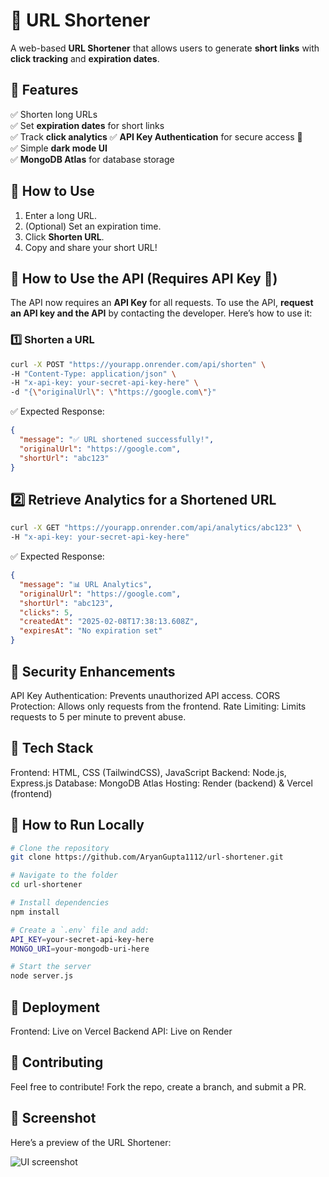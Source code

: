 # 🔗 URL Shortener
A web-based **URL Shortener** that allows users to generate **short links** with **click tracking** and **expiration dates**.

## 🚀 Features
✅ Shorten long URLs  
✅ Set **expiration dates** for short links  
✅ Track **click analytics**
✅ **API Key Authentication** for secure access 🔑    
✅ Simple **dark mode UI**  
✅ **MongoDB Atlas** for database storage  

## 📜 How to Use
1. Enter a long URL.  
2. (Optional) Set an expiration time.  
3. Click **Shorten URL**.  
4. Copy and share your short URL!  

## 📜 How to Use the API (Requires API Key 🔐)
The API now requires an **API Key** for all requests.
To use the API, **request an API key and the API** by contacting the developer. Here’s how to use it:

### **1️⃣ Shorten a URL**
```sh
curl -X POST "https://yourapp.onrender.com/api/shorten" \
-H "Content-Type: application/json" \
-H "x-api-key: your-secret-api-key-here" \
-d "{\"originalUrl\": \"https://google.com\"}"
```
✅ Expected Response:
```json
{
  "message": "✅ URL shortened successfully!",
  "originalUrl": "https://google.com",
  "shortUrl": "abc123"
}
```

## 2️⃣ **Retrieve Analytics for a Shortened URL**
```sh
curl -X GET "https://yourapp.onrender.com/api/analytics/abc123" \
-H "x-api-key: your-secret-api-key-here"
```
✅ Expected Response:
```json
{
  "message": "📊 URL Analytics",
  "originalUrl": "https://google.com",
  "shortUrl": "abc123",
  "clicks": 5,
  "createdAt": "2025-02-08T17:38:13.608Z",
  "expiresAt": "No expiration set"
}
```

## 🔐 Security Enhancements
API Key Authentication: Prevents unauthorized API access.
CORS Protection: Allows only requests from the frontend.
Rate Limiting: Limits requests to 5 per minute to prevent abuse.

## 🔧 Tech Stack
Frontend: HTML, CSS (TailwindCSS), JavaScript
Backend: Node.js, Express.js
Database: MongoDB Atlas
Hosting: Render (backend) & Vercel (frontend)

## 🚀 How to Run Locally
```sh
# Clone the repository
git clone https://github.com/AryanGupta1112/url-shortener.git

# Navigate to the folder
cd url-shortener

# Install dependencies
npm install

# Create a `.env` file and add:
API_KEY=your-secret-api-key-here
MONGO_URI=your-mongodb-uri-here

# Start the server
node server.js
```

## 📡 Deployment
Frontend: Live on Vercel
Backend API: Live on Render

## 🤝 Contributing
Feel free to contribute! Fork the repo, create a branch, and submit a PR.

## 📸 Screenshot
Here’s a preview of the URL Shortener:

![UI screenshot](https://github.com/user-attachments/assets/91198cd7-1bf6-4446-b3d1-09ed40bbfabc) 